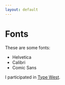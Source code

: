 ```yaml
---
layout: default
---
```


# Fonts

These are some fonts:
- Helvetica
- Calibri
- Comic Sans

I participated in [Type West](https://typewest.letterformarchive.org).

<div id="demo"></div>

<script>
let node = document.getElementById("demo");
let options = {
  initialText: "the quick brown fox jumps over the lazy dog",
  order: [["fontfamily", "fontsize", "opentype"]],
  config: {
    opentype: {
      choices: ["ss01|Stylistic Set 1"],
      label: "Opentype features"
    }
  }
};
let fonts = [
  {
    name: "Chough Regular",
    files: ["assets/fonts/Chough-Regular.woff"]
  },
  {
    name: "Chough Italic",
    files: ["assets/fonts/Chough-Italic.woff"]
  },
  {
    name: "Chough Black",
    files: ["assets/fonts/Chough-Black.woff"]
  },
  {
    name: "Chough Black Italic",
    files: ["assets/fonts/Chough-BlackItalic.woff"]
  },
];
new Fontsampler(node, fonts, options).init();
</script>
